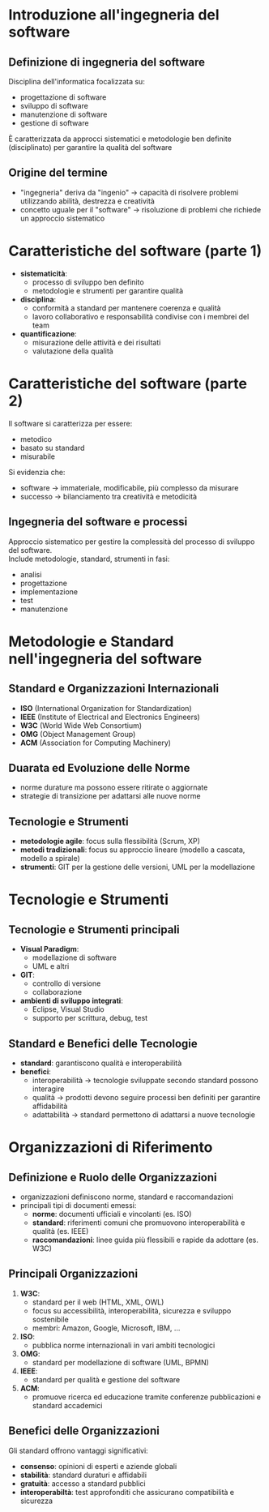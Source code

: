# Introduzione all'ingegneria del software
## Definizione di ingegneria del software
Disciplina dell'informatica focalizzata su:
- progettazione di software
- sviluppo di software
- manutenzione di software
- gestione di software

È caratterizzata da approcci sistematici e metodologie ben definite (disciplinato) per garantire la qualità del software

## Origine del termine
- "ingegneria" deriva da "ingenio" -> capacità di risolvere problemi utilizzando abilità, destrezza e creatività
- concetto uguale per il "software" -> risoluzione di problemi che richiede un approccio sistematico

# Caratteristiche del software (parte 1)
- **sistematicità**:
    - processo di sviluppo ben definito
    - metodologie e strumenti per garantire qualità
- **disciplina**:
    - conformità a standard per mantenere coerenza e qualità
    - lavoro collaborativo e responsabilità condivise con i membrei del team
- **quantificazione**:
    - misurazione delle attività e dei risultati
    - valutazione della qualità

# Caratteristiche del software (parte 2)
Il software si caratterizza per essere:
- metodico
- basato su standard
- misurabile

Si evidenzia che:
- software -> immateriale, modificabile, più complesso da misurare
- successo -> bilanciamento tra creatività e metodicità

## Ingegneria del software e processi
Approccio sistematico per gestire la complessità del processo di sviluppo del software.  
Include metodologie, standard, strumenti in fasi:
- analisi
- progettazione
- implementazione
- test
- manutenzione

# Metodologie e Standard nell'ingegneria del software
## Standard e Organizzazioni Internazionali
- **ISO** (International Organization for Standardization)
- **IEEE** (Institute of Electrical and Electronics Engineers)
- **W3C** (World Wide Web Consortium)
- **OMG** (Object Management Group)
- **ACM** (Association for Computing Machinery)

## Duarata ed Evoluzione delle Norme
- norme durature ma possono essere ritirate o aggiornate
- strategie di transizione per adattarsi alle nuove norme

## Tecnologie e Strumenti
- **metodologie agile**: focus sulla flessibilità (Scrum, XP)
- **metodi tradizionali**: focus su approccio lineare (modello a cascata, modello a spirale)
- **strumenti**: GIT per la gestione delle versioni, UML per la modellazione

# Tecnologie e Strumenti
## Tecnologie e Strumenti principali
- **Visual Paradigm**:
    - modellazione di software
    - UML e altri
- **GIT**:
    - controllo di versione
    - collaborazione
- **ambienti di sviluppo integrati**:
    - Eclipse, Visual Studio
    - supporto per scrittura, debug, test

## Standard e Benefici delle Tecnologie
- **standard**: garantiscono qualità e interoperabilità
- **benefici**:
    - interoperabilità -> tecnologie sviluppate secondo standard possono interagire
    - qualità -> prodotti devono seguire processi ben definiti per garantire affidabilità
    - adattabilità -> standard permettono di adattarsi a nuove tecnologie

# Organizzazioni di Riferimento
## Definizione e Ruolo delle Organizzazioni
- organizzazioni definiscono norme, standard e raccomandazioni
- principali tipi di documenti emessi:
    - **norme**: documenti ufficiali e vincolanti (es. ISO)
    - **standard**: riferimenti comuni che promuovono interoperabilità e qualità (es. IEEE)
    - **raccomandazioni**: linee guida più flessibili e rapide da adottare (es. W3C)

## Principali Organizzazioni
1. **W3C**:
    - standard per il web (HTML, XML, OWL)
    - focus su accessibilità, interoperabilità, sicurezza e sviluppo sostenibile
    - membri: Amazon, Google, Microsoft, IBM, ...
2. **ISO**:
    - pubblica norme internazionali in vari ambiti tecnologici
3. **OMG**:
    - standard per modellazione di software (UML, BPMN)
4. **IEEE**:
    - standard per qualità e gestione del software
5. **ACM**:
    - promuove ricerca ed educazione tramite conferenze pubblicazioni e standard accademici

## Benefici delle Organizzazioni
Gli standard offrono vantaggi significativi:
- **consenso**: opinioni di esperti e aziende globali
- **stabilità**: standard duraturi e affidabili
- **gratuità**: accesso a standard pubblici
- **interoperabiltà**: test approfonditi che assicurano compatibilità e sicurezza